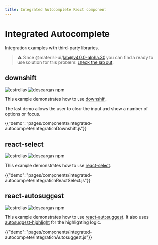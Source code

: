 ```yaml
---
title: Integrated Autocomplete React component
---
```


# Integrated Autocomplete

<p class="description">Integration examples with third-party libraries.</p>

> ⚠️ Since @material-ui/lab@v4.0.0-alpha.30 you can find a ready to use solution for this problem: [check the lab out](/components/autocomplete/).

## downshift

![estrellas](https://img.shields.io/github/stars/paypal/downshift.svg?style=social&label=Stars) ![descargas npm](https://img.shields.io/npm/dm/downshift.svg)

This example demonstrates how to use [downshift](https://github.com/downshift-js/downshift).

The last demo allows the user to clear the input and show a number of options on focus.

{{"demo": "pages/components/integrated-autocomplete/IntegrationDownshift.js"}}

## react-select

![estrellas](https://img.shields.io/github/stars/JedWatson/react-select.svg?style=social&label=Stars) ![descargas npm](https://img.shields.io/npm/dm/react-select.svg)

This example demonstrates how to use [react-select](https://github.com/JedWatson/react-select).

{{"demo": "pages/components/integrated-autocomplete/IntegrationReactSelect.js"}}

## react-autosuggest

![estrellas](https://img.shields.io/github/stars/moroshko/react-autosuggest.svg?style=social&label=Stars) ![descargas npm](https://img.shields.io/npm/dm/react-autosuggest.svg)

This example demonstrates how to use [react-autosuggest](https://github.com/moroshko/react-autosuggest). It also uses [autosuggest-highlight](https://www.npmjs.com/package/autosuggest-highlight) for the highlighting logic.

{{"demo": "pages/components/integrated-autocomplete/IntegrationAutosuggest.js"}}
